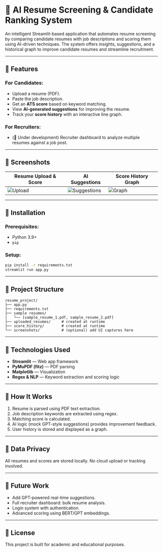 # 🧠 AI Resume Screening & Candidate Ranking System

An intelligent Streamlit-based application that automates resume screening by comparing candidate resumes with job descriptions and scoring them using AI-driven techniques. The system offers insights, suggestions, and a historical graph to improve candidate resumes and streamline recruitment.

---

## 🔧 Features

### For Candidates:

* Upload a resume (PDF).
* Paste the job description.
* Get an **ATS score** based on keyword matching.
* View **AI-generated suggestions** for improving the resume.
* Track your **score history** with an interactive line graph.

### For Recruiters:

* (🚧 Under development) Recruiter dashboard to analyze multiple resumes against a job post.

---

## 📸 Screenshots

| Resume Upload & Score             | AI Suggestions                              | Score History Graph             |
| --------------------------------- | ------------------------------------------- | ------------------------------- |
| ![Upload](screenshots/upload.png) | ![Suggestions](screenshots/suggestions.png) | ![Graph](screenshots/graph.png) |

---

## 🚀 Installation

### Prerequisites:

* Python 3.9+
* `pip`

### Setup:

```bash
pip install -r requirements.txt
streamlit run app.py
```

---

## 📁 Project Structure

```
resume_project/
├── app.py
├── requirements.txt
├── sample resumes/
│   └── [sample_resume_1.pdf, sample_resume_2.pdf]
├── uploaded_resumes/     # created at runtime
├── score_history/        # created at runtime
└── screenshots/          # (optional) add UI captures here
```

---

## 📌 Technologies Used

* **Streamlit** — Web app framework
* **PyMuPDF (fitz)** — PDF parsing
* **Matplotlib** — Visualization
* **Regex & NLP** — Keyword extraction and scoring logic

---

## 🤖 How It Works

1. Resume is parsed using PDF text extraction.
2. Job description keywords are extracted using regex.
3. Matching score is calculated.
4. AI logic (mock GPT-style suggestions) provides improvement feedback.
5. User history is stored and displayed as a graph.

---

## 🔐 Data Privacy

All resumes and scores are stored locally. No cloud upload or tracking involved.

---

## 🔮 Future Work

* Add GPT-powered real-time suggestions.
* Full recruiter dashboard: bulk resume analysis.
* Login system with authentication.
* Advanced scoring using BERT/GPT embeddings.

---

## 📝 License

This project is built for academic and educational purposes.
